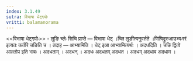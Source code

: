 ```yaml
---
index: 3.1.49
sutra: विभाषा धेट्श्व्योः
vritti: balamanorama
---
```


<<विभाषा धेट्श्व्योः>> - लुङि च्लेः सिचि प्राप्ते —  विभाषा धेट् ।च्लि लुङी॑त्यनुवर्तते ।णिश्रिद्रुरुआउभ्यःरर॑ इत्यतः कर्तरि चङिति च । तदाह — आभ्यामिति । धेट् इआ आभ्यामित्यर्थः । अदधदिति । चङि द्वित्वे आल्लोप इति भावः । अदधताम् । अदधन् । अदधः अदधतम् अदधत । अदधम् अदधाव अदधाम । 
